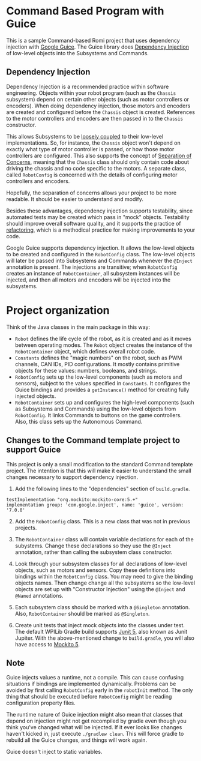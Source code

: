 # Command Based Program with Guice

This is a sample Command-based Romi project that uses dependency injection with [Google Guice](https://github.com/google/guice).  The Guice library does [Dependency Injection](https://en.wikipedia.org/wiki/Dependency_injection) of low-level objects into the Subsystems and Commands.

## Dependency Injection

Dependency Injection is a recommended practice within software engineering.  Objects within your robot program (such as the `Chassis` subsystem) depend on certain other objects (such as motor controllers or encoders). When doing dependency injection, those motors and encoders are created and configured before the `Chassis` object is created.  References to the motor controllers and encoders are then passed in to the `Chassis` constructor.

This allows Subsystems to be [loosely coupled](https://en.wikipedia.org/wiki/Loose_coupling) to their low-level implementations.  So, for instance, the `Chassis` object won't depend on exactly what type of motor controller is passed, or how those motor controllers are configured. This also supports the concept of [Separation of Concerns](https://en.wikipedia.org/wiki/Separation_of_concerns), meaning that the `Chassis` class should only contain code about driving the chassis and no code specific to the motors.  A separate class, called `RobotConfig` is concerned with the details of configuring motor controllers and encoders.

Hopefully, the separation of concerns allows your project to be more readable.  It should be easier to understand and modify.

Besides these advantages, dependency injection supports testability, since automated tests may be created which pass in "mock" objects.  Testability should improve overall software quality, and it supports the practice of [refactoring](https://en.wikipedia.org/wiki/Code_refactoring), which is a methodical practice for making improvements to your code.

Google Guice supports dependency injection.  It allows the low-level objects to be created and configured in the `RobotConfig` class.  The low-level objects will later be passed into Subsystems and Commands whenever the `@Inject` annotation is present.  The injections are transitive;  when `RobotConfig` creates an instance of `RobotContainer`, all subsystem instances will be injected, and then all motors and encoders will be injected into the subsystems.

# Project organization

Think of the Java classes in the main package in this way:

* `Robot` defines the life cycle of the robot, as it is created and as it moves between operating modes.  The `Robot` object creates the instance of the `RobotContainer` object, which defines overall robot code.
* `Constants` defines the "magic numbers" on the robot, such as PWM channels, CAN IDs, PID configurations.  It mostly contains primitive objects for these values: numbers, booleans, and strings.
* `RobotConfig` sets up the low-level components (such as motors and sensors), subject to the values specified in `Constants`.  It configures the Guice bindings and provides a `getInstance()` method for creating fully injected objects.
* `RobotContainer` sets up and configures the high-level components (such as Subsystems and Commands) using the low-level objects from `RobotConfig`.  It links Commands to buttons on the game controllers.  Also, this class sets up the Autonomous Command.

## Changes to the Command template project to support Guice

This project is only a small modification to the standard Command template project.  The intention is that this will make it easier to understand the small changes necessary to support dependency injection.  

1. Add the following lines to the "dependencies" section of `build.gradle`.
```
testImplementation "org.mockito:mockito-core:5.+"
implementation group: 'com.google.inject', name: 'guice', version: '7.0.0'
```

2. Add the `RobotConfig` class.  This is a new class that was not in previous projects.

3. The `RobotContainer` class will contain variable declations for each of the subystems.  Change these declarations so they use the `@Inject` annotation, rather than calling the subsystem class constructor.

4. Look through your subsystem classes for all declarations of low-level objects, such as motors and sensors.  Copy these definitions into bindings within the `RobotConfig` class.  You may need to give the binding objects names.  Then change change all the subsystems so the low-level objects are set up with "Constructor Injection" using the `@Inject` and `@Named` annotations.

5. Each subsystem class should be marked with a `@Singleton` annotation.  Also, `RobotContainer` should be marked as `@Singleton`.

6. Create unit tests that inject mock objects into the classes under test.  The default WPILib Gradle build supports [Junit 5](https://junit.org/junit5/), also known as Junit Jupiter.  With the above-mentioned change to `build.gradle`, you will also have access to [Mockito 5](https://javadoc.io/doc/org.mockito/mockito-core/5.3.0/org/mockito/Mockito.html).

## Note
Guice injects values a runtime, not a compile.  This can cause confusing situations if bindings are implemented dynamically.  Problems can be avoided by first calling `RobotConfig` early in the `robotInit` method.  The only thing that should be executed before `RobotConfig` might be reading configuration property files. 

The runtime nature of Guice injection might also mean that classes that depend on injection might not get recompiled by gradle even though you think you've changed what will be injected.  If it ever looks like changes haven't kicked in, just execute `./gradlew clean`.  This will force gradle to rebuild all the Guice changes, and things will work again.

Guice doesn't inject to static variables.
